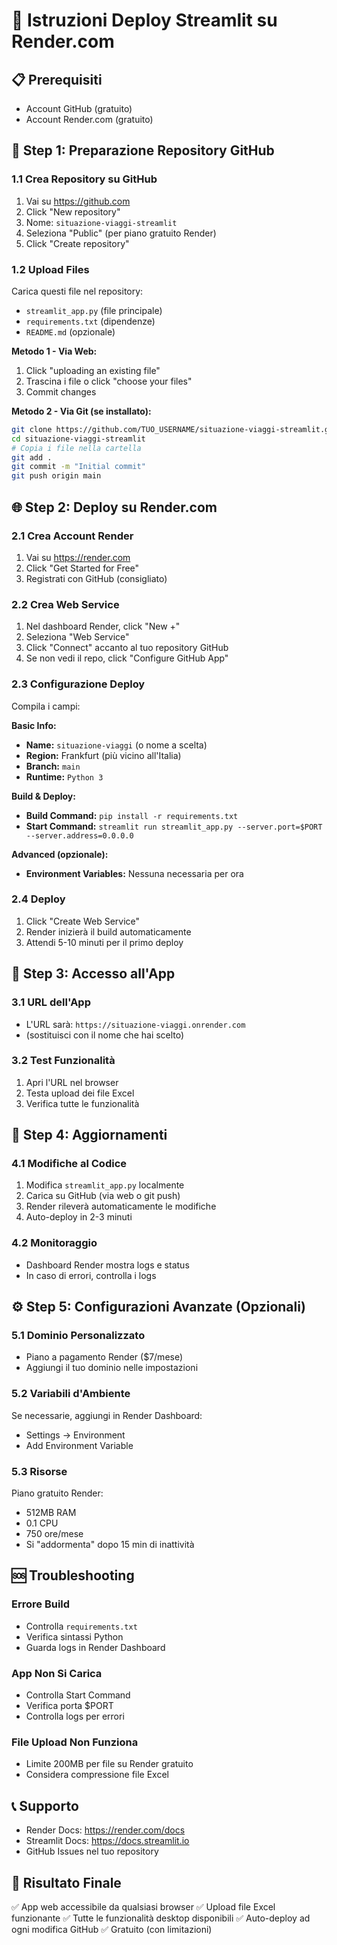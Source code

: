 # 🚀 Istruzioni Deploy Streamlit su Render.com

## 📋 Prerequisiti
- Account GitHub (gratuito)
- Account Render.com (gratuito)

## 🔧 Step 1: Preparazione Repository GitHub

### 1.1 Crea Repository su GitHub
1. Vai su https://github.com
2. Click "New repository"
3. Nome: `situazione-viaggi-streamlit`
4. Seleziona "Public" (per piano gratuito Render)
5. Click "Create repository"

### 1.2 Upload Files
Carica questi file nel repository:
- `streamlit_app.py` (file principale)
- `requirements.txt` (dipendenze)
- `README.md` (opzionale)

**Metodo 1 - Via Web:**
1. Click "uploading an existing file"
2. Trascina i file o click "choose your files"
3. Commit changes

**Metodo 2 - Via Git (se installato):**
```bash
git clone https://github.com/TUO_USERNAME/situazione-viaggi-streamlit.git
cd situazione-viaggi-streamlit
# Copia i file nella cartella
git add .
git commit -m "Initial commit"
git push origin main
```

## 🌐 Step 2: Deploy su Render.com

### 2.1 Crea Account Render
1. Vai su https://render.com
2. Click "Get Started for Free"
3. Registrati con GitHub (consigliato)

### 2.2 Crea Web Service
1. Nel dashboard Render, click "New +"
2. Seleziona "Web Service"
3. Click "Connect" accanto al tuo repository GitHub
4. Se non vedi il repo, click "Configure GitHub App"

### 2.3 Configurazione Deploy
Compila i campi:

**Basic Info:**
- **Name:** `situazione-viaggi` (o nome a scelta)
- **Region:** Frankfurt (più vicino all'Italia)
- **Branch:** `main`
- **Runtime:** `Python 3`

**Build & Deploy:**
- **Build Command:** `pip install -r requirements.txt`
- **Start Command:** `streamlit run streamlit_app.py --server.port=$PORT --server.address=0.0.0.0`

**Advanced (opzionale):**
- **Environment Variables:** Nessuna necessaria per ora

### 2.4 Deploy
1. Click "Create Web Service"
2. Render inizierà il build automaticamente
3. Attendi 5-10 minuti per il primo deploy

## 🔗 Step 3: Accesso all'App

### 3.1 URL dell'App
- L'URL sarà: `https://situazione-viaggi.onrender.com`
- (sostituisci con il nome che hai scelto)

### 3.2 Test Funzionalità
1. Apri l'URL nel browser
2. Testa upload dei file Excel
3. Verifica tutte le funzionalità

## 🔄 Step 4: Aggiornamenti

### 4.1 Modifiche al Codice
1. Modifica `streamlit_app.py` localmente
2. Carica su GitHub (via web o git push)
3. Render rileverà automaticamente le modifiche
4. Auto-deploy in 2-3 minuti

### 4.2 Monitoraggio
- Dashboard Render mostra logs e status
- In caso di errori, controlla i logs

## ⚙️ Step 5: Configurazioni Avanzate (Opzionali)

### 5.1 Dominio Personalizzato
- Piano a pagamento Render ($7/mese)
- Aggiungi il tuo dominio nelle impostazioni

### 5.2 Variabili d'Ambiente
Se necessarie, aggiungi in Render Dashboard:
- Settings → Environment
- Add Environment Variable

### 5.3 Risorse
Piano gratuito Render:
- 512MB RAM
- 0.1 CPU
- 750 ore/mese
- Si "addormenta" dopo 15 min di inattività

## 🆘 Troubleshooting

### Errore Build
- Controlla `requirements.txt`
- Verifica sintassi Python
- Guarda logs in Render Dashboard

### App Non Si Carica
- Controlla Start Command
- Verifica porta $PORT
- Controlla logs per errori

### File Upload Non Funziona
- Limite 200MB per file su Render gratuito
- Considera compressione file Excel

## 📞 Supporto
- Render Docs: https://render.com/docs
- Streamlit Docs: https://docs.streamlit.io
- GitHub Issues nel tuo repository

## 🎯 Risultato Finale
✅ App web accessibile da qualsiasi browser
✅ Upload file Excel funzionante
✅ Tutte le funzionalità desktop disponibili
✅ Auto-deploy ad ogni modifica GitHub
✅ Gratuito (con limitazioni)